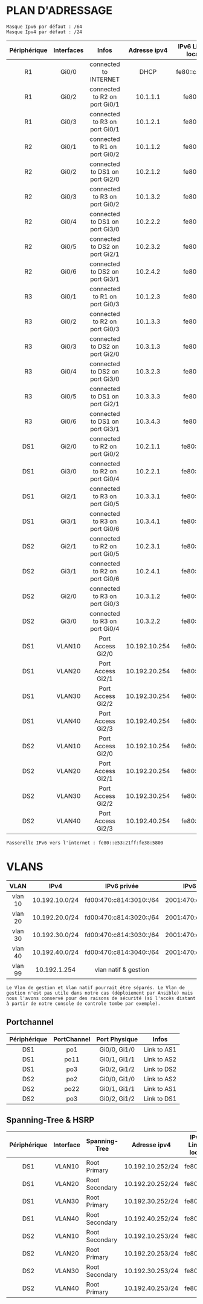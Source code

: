 # PLAN D'ADRESSAGE
```
Masque Ipv6 par défaut : /64
Masque Ipv4 par défaut : /24
```

| Périphérique  |Interfaces  |Infos  | Adresse ipv4  | IPv6 Link-local |
|:---:|:-----:|:-----:|:----:|:----:|
R1 | Gi0/0 | connected to INTERNET | DHCP | fe80::cafe:3 |
R1 | Gi0/2 | connected to R2 on port Gi0/1 | 10.1.1.1 | fe80::1 |
R1 | Gi0/3 | connected to R3 on port Gi0/1 | 10.1.2.1 | fe80::1 |
R2 | Gi0/1 | connected to R1 on port Gi0/2 | 10.1.1.2 | fe80::2 |
R2 | Gi0/2 | connected to DS1 on port Gi2/0 | 10.2.1.2 | fe80::2 |
R2 | Gi0/3 | connected to R3 on port Gi0/2 | 10.1.3.2| fe80::2 | 
R2 | Gi0/4 | connected to DS1 on port Gi3/0 | 10.2.2.2 | fe80::2 |
R2 | Gi0/5 | connected to DS2 on port Gi2/1 | 10.2.3.2 | fe80::2 |
R2 | Gi0/6 | connected to DS2 on port Gi3/1 | 10.2.4.2 | fe80::2 |
R3 | Gi0/1 | connected to R1 on port Gi0/3 | 10.1.2.3 | fe80::3 |
R3 | Gi0/2 | connected to R2 on port Gi0/3 | 10.1.3.3 | fe80::3 |
R3 | Gi0/3 | connected to DS2 on port Gi2/0 | 10.3.1.3 | fe80::3 |
R3 | Gi0/4 | connected to DS2 on port Gi3/0 | 10.3.2.3 | fe80::3 |
R3 | Gi0/5 | connected to DS1 on port Gi2/1 | 10.3.3.3 | fe80::3 |
R3 | Gi0/6 | connected to DS1 on port Gi3/1 | 10.3.4.3 | fe80::3 |
DS1 | Gi2/0 | connected to R2 on port Gi0/2 | 10.2.1.1 | fe80::d1 |
DS1 | Gi3/0 | connected to R2 on port Gi0/4 | 10.2.2.1 | fe80::d1 |
DS1 | Gi2/1 | connected to R3 on port Gi0/5 | 10.3.3.1 | fe80::d1 |
DS1 | Gi3/1 | connected to R3 on port Gi0/6 | 10.3.4.1 | fe80::d1 |
DS2 | Gi2/1 | connected to R2 on port Gi0/5 | 10.2.3.1 | fe80::d2 |
DS2 | Gi3/1 | connected to R2 on port Gi0/6 | 10.2.4.1 | fe80::d2 |
DS2 | Gi2/0 | connected to R3 on port Gi0/3 | 10.3.1.2 | fe80::d2 | 
DS2 | Gi3/0 | connected to R3 on port Gi0/4 | 10.3.2.2 | fe80::d2 |
DS1 | VLAN10 | Port Access Gi2/0 | 10.192.10.254 | fe80::d0 |
DS1 | VLAN20 | Port Access Gi2/1 | 10.192.20.254 | fe80::d0 |
DS1 | VLAN30 | Port Access Gi2/2 | 10.192.30.254 | fe80::d0 |
DS1 | VLAN40 | Port Access Gi2/3 | 10.192.40.254 | fe80::d0 |
DS2 | VLAN10 | Port Access Gi2/0 | 10.192.10.254 | fe80::d0 |
DS2 | VLAN20 | Port Access Gi2/1 | 10.192.20.254 | fe80::d0 |
DS2 | VLAN30 | Port Access Gi2/2 | 10.192.30.254 | fe80::d0 |
DS2 | VLAN40 | Port Access Gi2/3 | 10.192.40.254 | fe80::d0 |
```
Passerelle IPv6 vers l'internet : fe80::e53:21ff:fe38:5800
```

# VLANS
VLAN | IPv4 | IPv6 privée | IPv6 publique |
|:---:|:-----:|:----:|:----:|
| vlan 10 | 10.192.10.0/24 | fd00:470:c814:3010::/64 | 2001:470:c814:3010::/64 |
| vlan 20 | 10.192.20.0/24 | fd00:470:c814:3020::/64 | 2001:470:c814:3020::/64 |
| vlan 30 | 10.192.30.0/24 | fd00:470:c814:3030::/64 | 2001:470:c814:3030::/64 |
| vlan 40 | 10.192.40.0/24 | fd00:470:c814:3040::/64 | 2001:470:c814:3040::/64 |
| vlan 99 |  10.192.1.254 | vlan natif & gestion
```
Le Vlan de gestion et Vlan natif pourrait être séparés. Le Vlan de gestion n'est pas utile dans notre cas (déploiement par Ansible) mais nous l'avons conservé pour des raisons de sécurité (si l'accès distant à partir de notre console de controle tombe par exemple).
```
## Portchannel
| Périphérique  | PortChannel | Port Physique |  Infos
|:---:|:-----:|:----:|:----:|
DS1 | po1 | Gi0/0, Gi1/0 | Link to AS1 |
DS1 | po11 | Gi0/1, Gi1/1 | Link to AS2 |
DS1 | po3 | Gi0/2, Gi1/2 | Link to DS2 | 
DS2 | po2 | Gi0/0, Gi1/0 | Link to AS2 |
DS2 | po22 | Gi0/1, Gi1/1 | Link to AS1 |
DS2 | po3 | Gi0/2, Gi1/2  | Link to DS1 |

## Spanning-Tree & HSRP
| Périphérique  | Interface | Spanning-Tree |  Adresse ipv4 | IPv6 Link-local | IPv6 privée | IPv6 publique |Group |	Priorité |
|:---:|:-----:|----|:----:|:----:|:----:|:----:|:----:|:----:|
DS1 | VLAN10 | Root Primary | 10.192.10.252/24 | fe80::d1 | fd00:470:c814:3010::252 | 2001:470:c814:3010::252 | 10/16 |	150, prempt
DS1 | VLAN20 | Root Secondary | 10.192.20.252/24 | fe80::d1 | fd00:470:c814:3020::252 | 2001:470:c814:3020::252 |20/26 |	default
DS1 | VLAN30 | Root Primary | 10.192.30.252/24 | fe80::d1 | fd00:470:c814:3030::252 | 2001:470:c814:3030::252 | 30/36 |	150, prempt
DS1 | VLAN40 | Root Secondary | 10.192.40.252/24 | fe80::d1 | fd00:470:c814:3040::252 | 2001:470:c814:3040::252 |40/46 |	default
DS2 | VLAN10 | Root Secondary | 10.192.10.253/24 | fe80::d2 | fd00:470:c814:3010::253 | 2001:470:c814:3010::253 | 10/16 |	default
DS2 | VLAN20 | Root Primary | 10.192.20.253/24 | fe80::d2 | fd00:470:c814:3020::253 | 2001:470:c814:3020::253 | 20/26 |	150, prempt
DS2 | VLAN30 | Root Secondary | 10.192.30.253/24 | fe80::d2 | fd00:470:c814:3030:30::253 | 2001:470:c814:3030::253 | 30/36 |	default
DS2 | VLAN40 | Root Primary | 10.192.40.253/24 | fe80::d2 | fd00:470:c814:3040::253 | 2001:470:c814:3040::253 | 40/46 |	150, prempt


